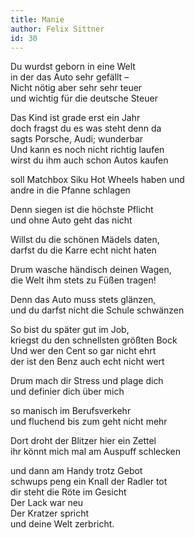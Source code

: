 ```yaml
---
title: Manie 
author: Felix Sittner
id: 30
---
```


Du wurdst geborn in eine Welt  
in der das Auto sehr gefällt –  
Nicht nötig aber sehr sehr teuer  
und wichtig für die deutsche Steuer

Das Kind ist grade erst ein Jahr  
doch fragst du es was steht denn da  
sagts Porsche, Audi; wunderbar  
Und kann es noch nicht richtig laufen  
wirst du ihm auch schon Autos kaufen

soll Matchbox Siku Hot Wheels haben und  
andre in die Pfanne schlagen

Denn siegen ist die höchste Pflicht  
und ohne Auto geht das nicht  

Willst du die schönen Mädels daten,  
darfst du die Karre echt nicht haten  

Drum wasche händisch deinen Wagen,  
die Welt ihm stets zu Füßen tragen!  

Denn das Auto muss stets glänzen,  
und du darfst nicht die Schule schwänzen  

So bist du später gut im Job,  
kriegst du den schnellsten größten Bock  
Und wer den Cent so gar nicht ehrt  
der ist den Benz auch echt nicht wert  

Drum mach dir Stress und plage dich   
und definier dich über mich  

so manisch im Berufsverkehr  
und fluchend bis zum geht nicht mehr

Dort droht der Blitzer hier ein Zettel  
ihr könnt mich mal am Auspuff schlecken

und dann am Handy trotz Gebot   
schwups peng ein Knall der Radler tot  
dir steht die Röte im Gesicht   
Der Lack war neu  
Der Kratzer spricht     
und deine Welt zerbricht.

